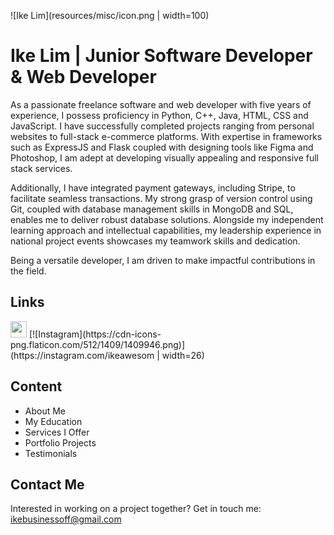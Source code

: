 ![Ike Lim](resources/misc/icon.png | width=100)

# Ike Lim | Junior Software Developer & Web Developer

As a passionate freelance software and web developer with five years of experience, I possess proficiency in Python, C++, Java, HTML, CSS and JavaScript. I have successfully completed projects ranging from personal websites to full-stack e-commerce platforms. With expertise in frameworks such as ExpressJS and Flask coupled with designing tools like Figma and Photoshop, I am adept at developing visually appealing and responsive full stack services. 

Additionally, I have integrated payment gateways, including Stripe, to facilitate seamless transactions. My strong grasp of version control using Git, coupled with database management skills in MongoDB and SQL, enables me to deliver robust database solutions. Alongside my independent learning approach and intellectual capabilities, my leadership experience in national project events showcases my teamwork skills and dedication.

Being a versatile developer, I am driven to make impactful contributions in the field.

## Links
<img src="(https://linkedin.com/in/ike-lim" data-canonical-src="https://cdn-icons-png.flaticon.com/512/174/174857.png" width="26" height="26" />
[![Instagram](https://cdn-icons-png.flaticon.com/512/1409/1409946.png)](https://instagram.com/ikeawesom | width=26)

## Content
- About Me
- My Education
- Services I Offer
- Portfolio Projects
- Testimonials

## Contact Me
Interested in working on a project together?
Get in touch me: ikebusinessoff@gmail.com
